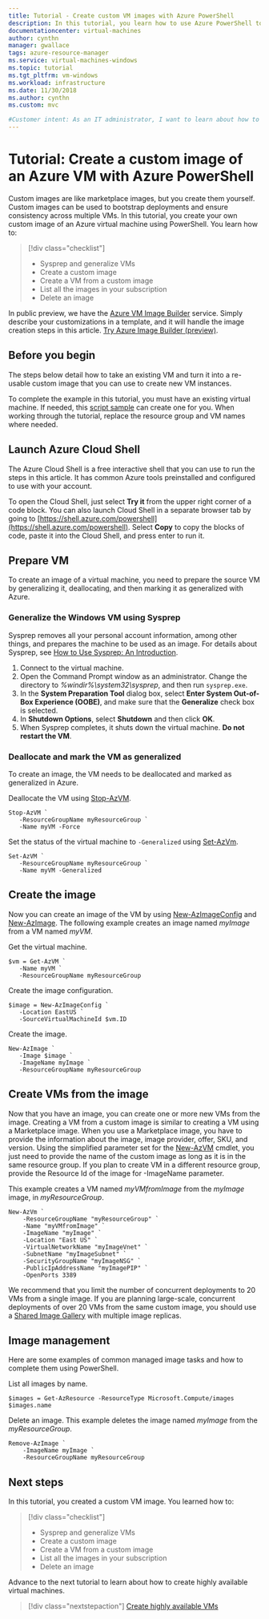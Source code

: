 ```yaml
---
title: Tutorial - Create custom VM images with Azure PowerShell 
description: In this tutorial, you learn how to use Azure PowerShell to create a custom virtual machine image in Azure
documentationcenter: virtual-machines
author: cynthn
manager: gwallace
tags: azure-resource-manager
ms.service: virtual-machines-windows
ms.topic: tutorial
ms.tgt_pltfrm: vm-windows
ms.workload: infrastructure
ms.date: 11/30/2018
ms.author: cynthn
ms.custom: mvc

#Customer intent: As an IT administrator, I want to learn about how to create custom VM images to minimize the number of post-deployment configuration tasks.
---
```


# Tutorial: Create a custom image of an Azure VM with Azure PowerShell

Custom images are like marketplace images, but you create them yourself. Custom images can be used to bootstrap deployments and ensure consistency across multiple VMs. In this tutorial, you create your own custom image of an Azure virtual machine using PowerShell. You learn how to:

> [!div class="checklist"]
> * Sysprep and generalize VMs
> * Create a custom image
> * Create a VM from a custom image
> * List all the images in your subscription
> * Delete an image

In public preview, we have the [Azure VM Image Builder](https://docs.microsoft.com/azure/virtual-machines/windows/image-builder-overview) service. Simply describe your customizations in a template, and it will handle the image creation steps in this article. [Try Azure Image Builder (preview)](https://docs.microsoft.com/azure/virtual-machines/windows/image-builder).

## Before you begin

The steps below detail how to take an existing VM and turn it into a re-usable custom image that you can use to create new VM instances.

To complete the example in this tutorial, you must have an existing virtual machine. If needed, this [script sample](../scripts/virtual-machines-windows-powershell-sample-create-vm.md) can create one for you. When working through the tutorial, replace the resource group and VM names where needed.

## Launch Azure Cloud Shell

The Azure Cloud Shell is a free interactive shell that you can use to run the steps in this article. It has common Azure tools preinstalled and configured to use with your account. 

To open the Cloud Shell, just select **Try it** from the upper right corner of a code block. You can also launch Cloud Shell in a separate browser tab by going to [https://shell.azure.com/powershell](https://shell.azure.com/powershell). Select **Copy** to copy the blocks of code, paste it into the Cloud Shell, and press enter to run it.

## Prepare VM

To create an image of a virtual machine, you need to prepare the source VM by generalizing it, deallocating, and then marking it as generalized with Azure.

### Generalize the Windows VM using Sysprep

Sysprep removes all your personal account information, among other things, and prepares the machine to be used as an image. For details about Sysprep, see [How to Use Sysprep: An Introduction](https://technet.microsoft.com/library/bb457073.aspx).


1. Connect to the virtual machine.
2. Open the Command Prompt window as an administrator. Change the directory to *%windir%\system32\sysprep*, and then run `sysprep.exe`.
3. In the **System Preparation Tool** dialog box, select **Enter System Out-of-Box Experience (OOBE)**, and make sure that the **Generalize** check box is selected.
4. In **Shutdown Options**, select **Shutdown** and then click **OK**.
5. When Sysprep completes, it shuts down the virtual machine. **Do not restart the VM**.

### Deallocate and mark the VM as generalized

To create an image, the VM needs to be deallocated and marked as generalized in Azure.

Deallocate the VM using [Stop-AzVM](https://docs.microsoft.com/powershell/module/az.compute/stop-azvm).

```azurepowershell-interactive
Stop-AzVM `
   -ResourceGroupName myResourceGroup `
   -Name myVM -Force
```

Set the status of the virtual machine to `-Generalized` using [Set-AzVm](https://docs.microsoft.com/powershell/module/az.compute/set-azvm). 
   
```azurepowershell-interactive
Set-AzVM `
   -ResourceGroupName myResourceGroup `
   -Name myVM -Generalized
```


## Create the image

Now you can create an image of the VM by using [New-AzImageConfig](https://docs.microsoft.com/powershell/module/az.compute/new-azimageconfig) and [New-AzImage](https://docs.microsoft.com/powershell/module/az.compute/new-azimage). The following example creates an image named *myImage* from a VM named *myVM*.

Get the virtual machine. 

```azurepowershell-interactive
$vm = Get-AzVM `
   -Name myVM `
   -ResourceGroupName myResourceGroup
```

Create the image configuration.

```azurepowershell-interactive
$image = New-AzImageConfig `
   -Location EastUS `
   -SourceVirtualMachineId $vm.ID 
```

Create the image.

```azurepowershell-interactive
New-AzImage `
   -Image $image `
   -ImageName myImage `
   -ResourceGroupName myResourceGroup
```	

 
## Create VMs from the image

Now that you have an image, you can create one or more new VMs from the image. Creating a VM from a custom image is similar to creating a VM using a Marketplace image. When you use a Marketplace image, you have to provide the information about the image, image provider, offer, SKU, and version. Using the simplified parameter set for the [New-AzVM](https://docs.microsoft.com/powershell/module/az.compute/new-azvm) cmdlet, you just need to provide the name of the custom image as long as it is in the same resource group. If you plan to create VM in a different resource group, provide the Resource Id of the image for -ImageName parameter.

This example creates a VM named *myVMfromImage* from the *myImage* image, in *myResourceGroup*.


```azurepowershell-interactive
New-AzVm `
    -ResourceGroupName "myResourceGroup" `
    -Name "myVMfromImage" `
    -ImageName "myImage" `
    -Location "East US" `
    -VirtualNetworkName "myImageVnet" `
    -SubnetName "myImageSubnet" `
    -SecurityGroupName "myImageNSG" `
    -PublicIpAddressName "myImagePIP" `
    -OpenPorts 3389
```

We recommend that you limit the number of concurrent deployments to 20 VMs from a single image. If you are planning large-scale, concurrent deployments of over 20 VMs from the same custom image, you should use a [Shared Image Gallery](shared-image-galleries.md) with multiple image replicas. 


## Image management 

Here are some examples of common managed image tasks and how to complete them using PowerShell.

List all images by name.

```azurepowershell-interactive
$images = Get-AzResource -ResourceType Microsoft.Compute/images 
$images.name
```

Delete an image. This example deletes the image named *myImage* from the *myResourceGroup*.

```azurepowershell-interactive
Remove-AzImage `
    -ImageName myImage `
	-ResourceGroupName myResourceGroup
```

## Next steps

In this tutorial, you created a custom VM image. You learned how to:

> [!div class="checklist"]
> * Sysprep and generalize VMs
> * Create a custom image
> * Create a VM from a custom image
> * List all the images in your subscription
> * Delete an image

Advance to the next tutorial to learn about how to create highly available virtual machines.

> [!div class="nextstepaction"]
> [Create highly available VMs](tutorial-availability-sets.md)



